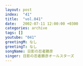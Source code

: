 ```yaml
---
layout: post
index:  "41"
title:  "vol.041"
date:   2002-07-11 12:00:00 +0300
categories: archive
tags: []
youtube: "041"
greetingM: なし
greetingT: なし
songName: 日影の忍者勝彦
singer: 日影の忍者勝彦オールスターズ
---
```


